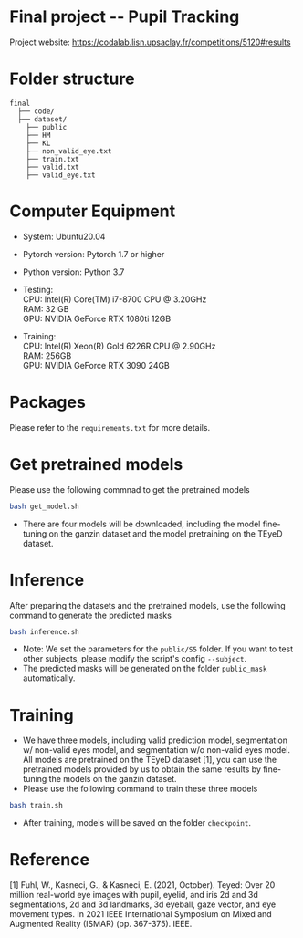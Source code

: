 # Final project -- Pupil Tracking
Project website: https://codalab.lisn.upsaclay.fr/competitions/5120#results

# Folder structure
``` 
final 
  ├── code/ 
  ├── dataset/ 
    ├── public 
    ├── HM 
    ├── KL 
    ├── non_valid_eye.txt 
    ├── train.txt 
    ├── valid.txt 
    ├── valid_eye.txt
``` 

# Computer Equipment
- System: Ubuntu20.04
- Pytorch version: Pytorch 1.7 or higher
- Python version: Python 3.7
- Testing: \
CPU: Intel(R) Core(TM) i7-8700 CPU @ 3.20GHz \
RAM: 32 GB \
GPU: NVIDIA GeForce RTX 1080ti 12GB

- Training: \
CPU: Intel(R) Xeon(R) Gold 6226R CPU @ 2.90GHz \
RAM: 256GB \
GPU: NVIDIA GeForce RTX 3090 24GB

# Packages
Please refer to the `requirements.txt` for more details.

# Get pretrained models
Please use the following commnad to get the pretrained models
``` bash
bash get_model.sh
```
- There are four models will be downloaded, including the model fine-tuning on the ganzin dataset and the model pretraining on the TEyeD dataset.

# Inference
After preparing the datasets and the pretrained models, use the following command to generate the predicted masks
``` bash
bash inference.sh
```
- Note: We set the parameters for the `public/S5` folder. If you want to test other subjects, please modify the script's config `--subject`.
- The predicted masks will be generated on the folder `public_mask` automatically.

# Training
- We have three models, including valid prediction model, segmentation w/ non-valid eyes model, and segmentation w/o non-valid eyes model. All models are pretrained on the TEyeD dataset [1], you can use the pretrained models provided by us to obtain the same results by fine-tuning the models on the ganzin dataset.
- Please use the following command to train these three models
``` bash
bash train.sh
```
- After training, models will be saved on the folder `checkpoint`.

# Reference
[1] Fuhl, W., Kasneci, G., & Kasneci, E. (2021, October). Teyed: Over 20 million real-world eye images with pupil, eyelid, and iris 2d and 3d segmentations, 2d and 3d landmarks, 3d eyeball, gaze vector, and eye movement types. In 2021 IEEE International Symposium on Mixed and Augmented Reality (ISMAR) (pp. 367-375). IEEE.
